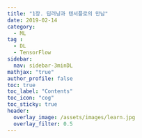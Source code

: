 ```yaml
---
title: "1장. 딥러닝과 텐서플로의 만남"
date: 2019-02-14
category:
  - ML
tag :
  - DL
  - TensorFlow
sidebar:
  nav: sidebar-3minDL
mathjax: "true"
author_profile: false
toc: true
toc_label: "Contents"
toc_icon: "cog"
toc_sticky: true
header:
  overlay_image: /assets/images/learn.jpg
  overlay_filter: 0.5
---
```

